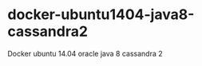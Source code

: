 docker-ubuntu1404-java8-cassandra2
==================================

Docker ubuntu 14.04 oracle java 8 cassandra 2
